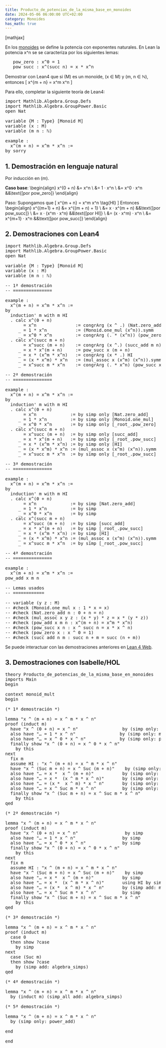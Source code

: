```yaml
---
title: Producto_de_potencias_de_la_misma_base_en_monoides
date: 2024-05-06 06:00:00 UTC+02:00
category: Monoides
has_math: true
---
```


[mathjax]

En los [monoides](https://en.wikipedia.org/wiki/Monoid) se define la potencia con exponentes naturales. En Lean la potencia x^n se se caracteriza por los siguientes lemas:

<pre lang="lean">
   pow_zero : x^0 = 1
   pow_succ : x^(succ n) = x * x^n
</pre>

Demostrar con Lean4 que si \(M\) es un monoide, \(x ∈ M\) y \(m, n ∈ ℕ\), entonces
\[ x^{m + n} = x^m  x^n \]

Para ello, completar la siguiente teoría de Lean4:

<pre lang="lean">
import Mathlib.Algebra.Group.Defs
import Mathlib.Algebra.GroupPower.Basic
open Nat

variable {M : Type} [Monoid M]
variable (x : M)
variable (m n : ℕ)

example :
  x^(m + n) = x^m * x^n :=
by sorry
</pre>
<!--more-->

<h2>1. Demostración en lenguaje natural</h2>

Por inducción en \(m\).

**Caso base**:
\begin{align}
   x^(0 + n) &= x^n        \\
             &= 1 · x^n    \\
             &= x^0 · x^n  &&\text{[por pow_zero]}
\end{align}

Paso: Supongamos que
\[ x^{m + n} = x^m x^n \tag{HI} \]
Entonces
\begin{align}
   x^{(m+1) + n} &= x^{(m + n) + 1}  \\
                 &= x · x^(m + n)    &&\text{[por pow_succ]} \\
                 &= x · (x^m · x^n)  &&\text{[por HI]} \\
                 &= (x · x^m) · x^n  \\
                 &= x^{m+1} · x^n    &&\text{[por pow_succ]}
\end{align}

<h2>2. Demostraciones con Lean4</h2>

<pre lang="lean">
import Mathlib.Algebra.Group.Defs
import Mathlib.Algebra.GroupPower.Basic
open Nat

variable {M : Type} [Monoid M]
variable (x : M)
variable (m n : ℕ)

-- 1ª demostración
-- ===============

example :
  x^(m + n) = x^m * x^n :=
by
  induction' m with m HI
  . calc x^(0 + n)
       = x^n               := congrArg (x ^ .) (Nat.zero_add n)
     _ = 1 * x^n           := (Monoid.one_mul (x^n)).symm
     _ = x^0 * x^n         := congrArg (. * (x^n)) (pow_zero x).symm
  . calc x^(succ m + n)
       = x^succ (m + n)    := congrArg (x ^.) (succ_add m n)
     _ = x * x^(m + n)     := pow_succ x (m + n)
     _ = x * (x^m * x^n)   := congrArg (x * .) HI
     _ = (x * x^m) * x^n   := (mul_assoc x (x^m) (x^n)).symm
     _ = x^succ m * x^n    := congrArg (. * x^n) (pow_succ x m).symm

-- 2ª demostración
-- ===============

example :
  x^(m + n) = x^m * x^n :=
by
  induction' m with m HI
  . calc x^(0 + n)
       = x^n             := by simp only [Nat.zero_add]
     _ = 1 * x^n         := by simp only [Monoid.one_mul]
     _ = x^0 * x^n       := by simp only [_root_.pow_zero]
  . calc x^(succ m + n)
       = x^succ (m + n)  := by simp only [succ_add]
     _ = x * x^(m + n)   := by simp only [_root_.pow_succ]
     _ = x * (x^m * x^n) := by simp only [HI]
     _ = (x * x^m) * x^n := (mul_assoc x (x^m) (x^n)).symm
     _ = x^succ m * x^n  := by simp only [_root_.pow_succ]

-- 3ª demostración
-- ===============

example :
  x^(m + n) = x^m * x^n :=
by
  induction' m with m HI
  . calc x^(0 + n)
       = x^n             := by simp [Nat.zero_add]
     _ = 1 * x^n         := by simp
     _ = x^0 * x^n       := by simp
  . calc x^(succ m + n)
       = x^succ (m + n)  := by simp [succ_add]
     _ = x * x^(m + n)   := by simp [_root_.pow_succ]
     _ = x * (x^m * x^n) := by simp [HI]
     _ = (x * x^m) * x^n := (mul_assoc x (x^m) (x^n)).symm
     _ = x^succ m * x^n  := by simp [_root_.pow_succ]

-- 4ª demostración
-- ===============

example :
  x^(m + n) = x^m * x^n :=
pow_add x m n

-- Lemas usados
-- ============

-- variable (y z : M)
-- #check (Monoid.one_mul x : 1 * x = x)
-- #check (Nat.zero_add n : 0 + n = n)
-- #check (mul_assoc x y z : (x * y) * z = x * (y * z))
-- #check (pow_add x m n : x^(m + n) = x^m * x^n)
-- #check (pow_succ x n : x ^ succ n = x * x ^ n)
-- #check (pow_zero x : x ^ 0 = 1)
-- #check (succ_add n m : succ n + m = succ (n + m))
</pre>

Se puede interactuar con las demostraciones anteriores en [Lean 4 Web](https://live.lean-lang.org/#url=https://raw.githubusercontent.com/jaalonso/Calculemus2/main/src/Producto_de_potencias_de_la_misma_base_en_monoides.lean).

<h2>3. Demostraciones con Isabelle/HOL</h2>

<pre lang="isar">
theory Producto_de_potencias_de_la_misma_base_en_monoides
imports Main
begin

context monoid_mult
begin

(* 1ª demostración *)

lemma "x ^ (m + n) = x ^ m * x ^ n"
proof (induct m)
  have "x ^ (0 + n) = x ^ n"                 by (simp only: add_0)
  also have "… = 1 * x ^ n"                 by (simp only: mult_1_left)
  also have "… = x ^ 0 * x ^ n"             by (simp only: power_0)
  finally show "x ^ (0 + n) = x ^ 0 * x ^ n"
    by this
next
  fix m
  assume HI : "x ^ (m + n) = x ^ m * x ^ n"
  have "x ^ (Suc m + n) = x ^ Suc (m + n)"    by (simp only: add_Suc)
  also have "… = x *  x ^ (m + n)"           by (simp only: power_Suc)
  also have "… = x *  (x ^ m * x ^ n)"       by (simp only: HI)
  also have "… = (x *  x ^ m) * x ^ n"       by (simp only: mult_assoc)
  also have "… = x ^ Suc m * x ^ n"          by (simp only: power_Suc)
  finally show "x ^ (Suc m + n) = x ^ Suc m * x ^ n"
    by this
qed

(* 2ª demostración *)

lemma "x ^ (m + n) = x ^ m * x ^ n"
proof (induct m)
  have "x ^ (0 + n) = x ^ n"                  by simp
  also have "… = 1 * x ^ n"                  by simp
  also have "… = x ^ 0 * x ^ n"              by simp
  finally show "x ^ (0 + n) = x ^ 0 * x ^ n"
    by this
next
  fix m
  assume HI : "x ^ (m + n) = x ^ m * x ^ n"
  have "x ^ (Suc m + n) = x ^ Suc (m + n)"    by simp
  also have "… = x *  x ^ (m + n)"           by simp
  also have "… = x *  (x ^ m * x ^ n)"       using HI by simp
  also have "… = (x *  x ^ m) * x ^ n"       by (simp add: mult_assoc)
  also have "… = x ^ Suc m * x ^ n"          by simp
  finally show "x ^ (Suc m + n) = x ^ Suc m * x ^ n"
    by this
qed

(* 3ª demostración *)

lemma "x ^ (m + n) = x ^ m * x ^ n"
proof (induct m)
  case 0
  then show ?case
    by simp
next
  case (Suc m)
  then show ?case
    by (simp add: algebra_simps)
qed

(* 4ª demostración *)

lemma "x ^ (m + n) = x ^ m * x ^ n"
  by (induct m) (simp_all add: algebra_simps)

(* 5ª demostración *)

lemma "x ^ (m + n) = x ^ m * x ^ n"
  by (simp only: power_add)

end

end
</pre>
